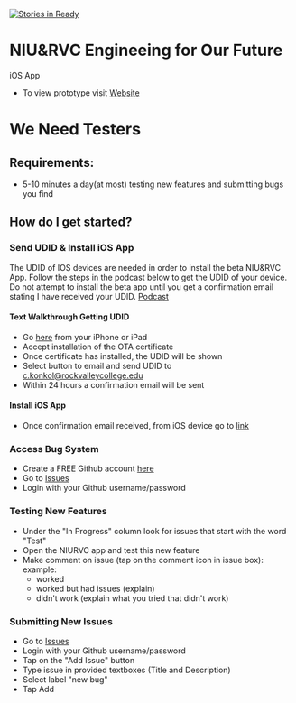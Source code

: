 [![Stories in Ready](https://badge.waffle.io/rvcapps/niurvc.png?label=active&title=Active)](https://waffle.io/rvcapps/niurvc?utm_source=badge)

# NIU&RVC Engineeing for Our Future
iOS App 

- To view prototype visit [Website](http://www.rvchourofcode.com/niurvc.html)

# We Need Testers

## Requirements: 
- 5-10 minutes a day(at most) testing new features and submitting bugs you find

## How do I get started?

### Send UDID & Install iOS App
The UDID of IOS devices are needed in order to install the beta NIU&RVC App. Follow the steps in the podcast below to get the UDID of your device. Do not attempt to install the beta app until you get a confirmation email stating I have received your UDID. [Podcast](https://youtu.be/yOYIJ7sa_Gk)

#### Text Walkthrough Getting UDID
   - Go [here](https://www.getudid.io) from your iPhone or iPad
   - Accept installation of the OTA certificate
   - Once certificate has installed, the UDID will be shown
   - Select button to email and send UDID to c.konkol@rockvalleycollege.edu
   - Within 24 hours a confirmation email will be sent
   
#### Install iOS App
   - Once confirmation email received, from iOS device go to [link](https://konkolapps.github.io)

### Access Bug System
- Create a FREE Github account [here](https://github.com/join)
- Go to [Issues](https://waffle.io/rvcapps/niurvc/join)
- Login with your Github username/password

### Testing New Features
- Under the "In Progress" column look for issues that start with the word "Test"
- Open the NIURVC app and test this new feature
- Make comment on issue (tap on the comment icon in issue box): 
   example: 
   - worked
   - worked but had issues (explain)
   - didn't work (explain what you tried that didn't work) 
   
### Submitting New Issues
- Go to [Issues](https://waffle.io/rvcapps/niurvc/join)
- Login with your Github username/password
- Tap on the "Add Issue" button
- Type issue in provided textboxes (Title and Description)
- Select label "new bug"
- Tap Add


